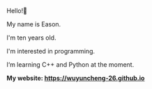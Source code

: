 Hello!🙌

My name is Eason.

I'm ten years old.

I'm interested in programming.

I‘m learning C++ and Python at the moment.

**My website: <https://wuyuncheng-26.github.io>**
